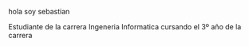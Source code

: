 hola soy sebastian 

Estudiante de la carrera Ingeneria Informatica 
cursando el 3º año de la carrera
